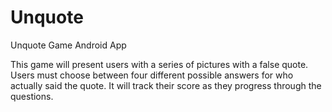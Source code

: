 # Unquote
Unquote Game Android App

This game will present users with a series of pictures with a false quote. Users must choose between four different possible answers for who actually said the quote. It will track their score as they progress through the questions.
